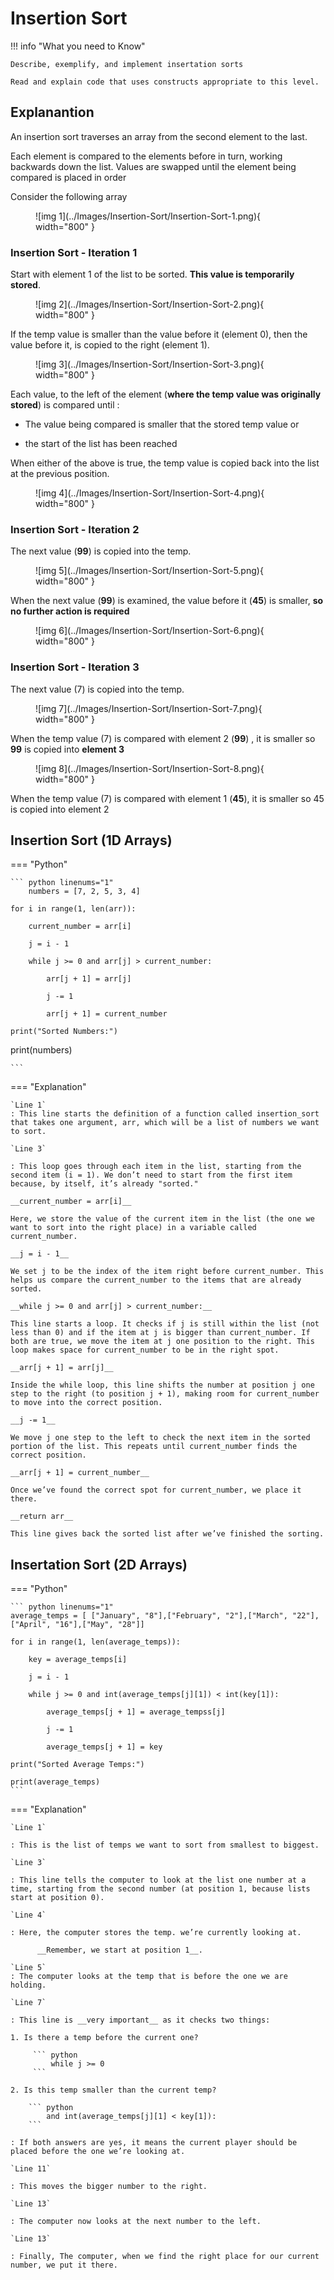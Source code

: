 # Insertion Sort

!!! info "What you need to Know"

	Describe, exemplify, and implement insertation sorts
	
	Read and explain code that uses constructs appropriate to this level.

## Explanantion

An insertion sort traverses an array from the second element to the last. 

Each element is compared to the elements before in turn, working backwards down the list.  Values are swapped until the element being compared is placed in order

Consider the following  array

<figure markdown="span">
  ![img 1](../Images/Insertion-Sort/Insertion-Sort-1.png){ width="800" }
</figure>

### Insertion Sort - Iteration 1

Start with element 1 of the list to be sorted.  __This value is temporarily stored__.

<figure markdown="span">
  ![img 2](../Images/Insertion-Sort/Insertion-Sort-2.png){ width="800" }
</figure>

If the temp value is smaller than the value before it (element 0), then the value before it, is copied to the right (element 1).

<figure markdown="span">
  ![img 3](../Images/Insertion-Sort/Insertion-Sort-3.png){ width="800" }
</figure>


Each value, to the left of the element (__where the temp value was originally stored__) is compared until :

* The value being compared is smaller that the stored temp value or 
 
* the start of the list has been reached

When either of the above is true, the temp value is copied back into the list at the previous position.

<figure markdown="span">
  ![img 4](../Images/Insertion-Sort/Insertion-Sort-4.png){ width="800" }
</figure>

### Insertion Sort - Iteration 2

The next value (__99__) is copied into the temp.

<figure markdown="span">
  ![img 5](../Images/Insertion-Sort/Insertion-Sort-5.png){ width="800" }
</figure>

When the next value (__99__) is examined, the value before it (__45__) is smaller, __so no further action is required__

<figure markdown="span">
  ![img 6](../Images/Insertion-Sort/Insertion-Sort-6.png){ width="800" }
</figure>

### Insertion Sort - Iteration 3

The next value (7) is copied into the temp.

<figure markdown="span">
  ![img 7](../Images/Insertion-Sort/Insertion-Sort-7.png){ width="800" }
</figure>

When the temp value (7) is compared with element 2 (__99__) , it is smaller so __99__ is copied into __element 3__

<figure markdown="span">
  ![img 8](../Images/Insertion-Sort/Insertion-Sort-8.png){ width="800" }
</figure>

When the temp value (7) is compared with element 1 (__45__), it is smaller so 45 is copied into element 2





## Insertion Sort (1D Arrays)

=== "Python"

    ``` python linenums="1"
    	numbers = [7, 2, 5, 3, 4]

	for i in range(1, len(arr)):
		
		current_number = arr[i]
		
		j = i - 1
	
		while j >= 0 and arr[j] > current_number:
  
			arr[j + 1] = arr[j]
   
			j -= 1

			arr[j + 1] = current_number
   
   	print("Sorted Numbers:")
	
 print(numbers)
 
    ```

=== "Explanation"

	`Line 1`
	: This line starts the definition of a function called insertion_sort that takes one argument, arr, which will be a list of numbers we want to sort.
	
	`Line 3`
 
	: This loop goes through each item in the list, starting from the second item (i = 1). We don’t need to start from the first item because, by itself, it’s already "sorted."
	
	__current_number = arr[i]__
 
	Here, we store the value of the current item in the list (the one we want to sort into the right place) in a variable called current_number.
	
	__j = i - 1__
 
	We set j to be the index of the item right before current_number. This helps us compare the current_number to the items that are already sorted.
	
	__while j >= 0 and arr[j] > current_number:__
 
	This line starts a loop. It checks if j is still within the list (not less than 0) and if the item at j is bigger than current_number. If both are true, we move the item at j one position to the right. This loop makes space for current_number to be in the right spot.
	
	__arr[j + 1] = arr[j]__
 
	Inside the while loop, this line shifts the number at position j one step to the right (to position j + 1), making room for current_number to move into the correct position.
	
	__j -= 1__
 
	We move j one step to the left to check the next item in the sorted portion of the list. This repeats until current_number finds the correct position.
	
	__arr[j + 1] = current_number__
 
	Once we’ve found the correct spot for current_number, we place it there.
	
	__return arr__
 
	This line gives back the sorted list after we’ve finished the sorting.

## Insertation Sort (2D Arrays)

=== "Python"

    ``` python linenums="1"
	average_temps = [ ["January", "8"],["February", "2"],["March", "22"],["April", "16"],["May", "28"]]
	
	for i in range(1, len(average_temps)):
 
	    key = average_temps[i]
     
	    j = i - 1
	
		while j >= 0 and int(average_temps[j][1]) < int(key[1]):
  
		    average_temps[j + 1] = average_tempss[j]
      
		    j -= 1
      
		    average_temps[j + 1] = key
	 
	print("Sorted Average Temps:")
 
	print(average_temps)
    ```

=== "Explanation"
 
	`Line 1` 
 
 	: This is the list of temps we want to sort from smallest to biggest. 

 	`Line 3`
  
  	: This line tells the computer to look at the list one number at a time, starting from the second number (at position 1, because lists start at position 0). 

  	`Line 4`
   
   	: Here, the computer stores the temp. we’re currently looking at. 
    	  
          __Remember, we start at position 1__.

   	`Line 5`
	: The computer looks at the temp that is before the one we are holding.

	`Line 7`
 
 	: This line is __very important__ as it checks two things:
	
	1. Is there a temp before the current one?

         ``` python
     	     while j >= 0
         ```
	
	2. Is this temp smaller than the current temp? 
	
        ``` python
     	    and int(average_temps[j][1] < key[1]):
        ```
    
	: If both answers are yes, it means the current player should be placed before the one we’re looking at. 

 	`Line 11`
  	
   	: This moves the bigger number to the right.

  	`Line 13`
   
   	: The computer now looks at the next number to the left.
 
 	`Line 13`
  	
   	: Finally, The computer, when we find the right place for our current number, we put it there.
 
 

	

